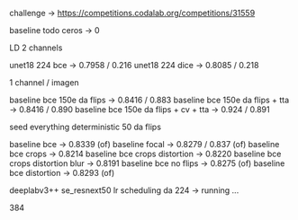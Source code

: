 challenge -> https://competitions.codalab.org/competitions/31559

baseline todo ceros -> 0

LD 2 channels

unet18 224 bce -> 0.7958 / 0.216
unet18 224 dice -> 0.8085 / 0.218

1 channel / imagen

baseline bce 150e da flips -> 0.8416 / 0.883
baseline bce 150e da flips + tta -> 0.8416 / 0.890
baseline bce 150e da flips + cv + tta -> 0.924 / 0.891

seed everything deterministic 50 da flips

baseline bce -> 0.8339 (of)
baseline focal -> 0.8279 / 0.837 (of)
baseline bce crops -> 0.8214
baseline bce crops distortion -> 0.8220
baseline bce crops distortion blur -> 0.8191
baseline bce no flips -> 0.8275 (of)
baseline bce distortion -> 0.8293 (of)

deeplabv3++ se_resnext50 lr scheduling da 224 -> running ...

384
